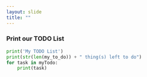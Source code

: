 ```yaml
---
layout: slide
title: ""
---
```

### Print our TODO List

```python
print('My TODO List')
print(str(len(my_to_do)) + " thing(s) left to do")
for task in myTodo:
    print(task)
```
